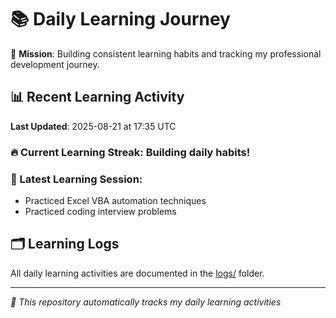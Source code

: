 # 📚 Daily Learning Journey

🎯 **Mission**: Building consistent learning habits and tracking my professional development journey.

## 📊 Recent Learning Activity

**Last Updated**: 2025-08-21 at 17:35 UTC

### 🔥 Current Learning Streak: Building daily habits!

### 📝 Latest Learning Session:
- Practiced Excel VBA automation techniques
- Practiced coding interview problems

## 🗂️ Learning Logs

All daily learning activities are documented in the [logs/](./logs/) folder.

---
*🤖 This repository automatically tracks my daily learning activities*
